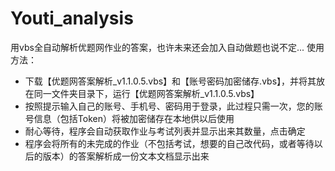 # Youti_analysis
用vbs全自动解析优题网作业的答案，也许未来还会加入自动做题也说不定...
使用方法：
- 下载【优题网答案解析_v1.1.0.5.vbs】和【账号密码加密储存.vbs】，并将其放在同一文件夹目录下，运行【优题网答案解析_v1.1.0.5.vbs】
- 按照提示输入自己的账号、手机号、密码用于登录，此过程只需一次，您的账号信息（包括Token）将被加密储存在本地供以后使用
- 耐心等待，程序会自动获取作业与考试列表并显示出来其数量，点击确定
- 程序会将所有的未完成的作业（不包括考试，想要的自己改代码，或者等待以后的版本）的答案解析成一份文本文档显示出来
